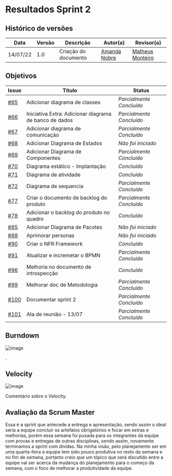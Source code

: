 # Resultados Sprint 2

## Histórico de versões

| Data     | Versão | Descrição            | Autor(a)                                     | Revisor(a)                                                |
| -------- | ------ | -------------------- | -------------------------------------------- | --------------------------------------------------------- |
| 14/07/22 | 1.0    | Criação do documento | [Amanda Nobre](https://github.com/AmandaNbr) | [Matheus Monteiro](https://github.com/matheusyanmonteiro) |

## Objetivos

| Issue                                                                     | Título                                                 | Status                   |
| ------------------------------------------------------------------------- | ------------------------------------------------------ | ------------------------ |
| [#65](https://github.com/UnBArqDsw2022-1/2022.1_G4_FluxoAgil/issues/65)   | Adicionar diagrama de classes                          | _Parcialmente Concluído_ |
| [#66](https://github.com/UnBArqDsw2022-1/2022.1_G4_FluxoAgil/issues/66)   | Iniciativa Extra: Adicionar diagrama de banco de dados | _Parcialmente Concluído_ |
| [#67](https://github.com/UnBArqDsw2022-1/2022.1_G4_FluxoAgil/issues/67)   | Adicionar diagrama de comunicação                      | _Parcialmente Concluído_ |
| [#68](https://github.com/UnBArqDsw2022-1/2022.1_G4_FluxoAgil/issues/68)   | Adicionar Diagrama de Estados                          | _Não foi iniciado_       |
| [#69](https://github.com/UnBArqDsw2022-1/2022.1_G4_FluxoAgil/issues/69)   | Adicionar Diagrama de Componentes                      | _Parcialmente Concluído_ |
| [#70](https://github.com/UnBArqDsw2022-1/2022.1_G4_FluxoAgil/issues/70)   | Diagrama estático - Implantação                        | _Concluído_              |
| [#71](https://github.com/UnBArqDsw2022-1/2022.1_G4_FluxoAgil/issues/71)   | Diagrama de atividade                                  | _Concluído_              |
| [#72](https://github.com/UnBArqDsw2022-1/2022.1_G4_FluxoAgil/issues/72)   | Diagrama de sequencia                                  | _Parcialmente Concluído_ |
| [#77](https://github.com/UnBArqDsw2022-1/2022.1_G4_FluxoAgil/issues/77)   | Criar o documento de backlog do produto                | _Parcialmente Concluído_ |
| [#78](https://github.com/UnBArqDsw2022-1/2022.1_G4_FluxoAgil/issues/78)   | Adicionar o backlog do produto no quadro               | _Concluído_              |
| [#85](https://github.com/UnBArqDsw2022-1/2022.1_G4_FluxoAgil/issues/85)   | Adicionar Diagrama de Pacotes                          | _Não foi iniciado_       |
| [#88](https://github.com/UnBArqDsw2022-1/2022.1_G4_FluxoAgil/issues/88)   | Aprimorar personas                                     | _Não foi iniciado_       |
| [#90](https://github.com/UnBArqDsw2022-1/2022.1_G4_FluxoAgil/issues/90)   | Criar o NFR Framework                                  | _Concluído_              |
| [#91](https://github.com/UnBArqDsw2022-1/2022.1_G4_FluxoAgil/issues/91)   | Atualizar e incremetar o BPMN                          | _Parcialmente Concluído_ |
| [#96](https://github.com/UnBArqDsw2022-1/2022.1_G4_FluxoAgil/issues/96)   | Melhoria no documento de introspecção                  | _Concluído_              |
| [#99](https://github.com/UnBArqDsw2022-1/2022.1_G4_FluxoAgil/issues/99)   | Melhorar doc de Metodologia                            | _Parcialmente Concluído_ |
| [#100](https://github.com/UnBArqDsw2022-1/2022.1_G4_FluxoAgil/issues/100) | Documentar sprint 2                                    | _Parcialmente Concluído_ |
| [#101](https://github.com/UnBArqDsw2022-1/2022.1_G4_FluxoAgil/issues/101) | Ata de reunião - 13/07                                 | _Parcialmente Concluído_ |

<!-- ## Quadro de conhecimentos

![image](link)

## Squad Health Check

![image](link) -->

## Burndown

![image](https://user-images.githubusercontent.com/44625056/179085643-3e88c87d-2668-4916-b52f-df0acc71d99d.png)

.

## Velocity 

![image](https://user-images.githubusercontent.com/44625056/179085529-7c73ad08-1eef-421f-b8c7-cf7f1e1b624f.png)

Comentário sobre o Velocity.

## Avaliação da Scrum Master

Essa é a sprint que antecede a entrega e apresentação, sendo assim o ideal seria a equipe concluir os artefatos obrigatórios e focar em extras e melhorias, porém essa semana foi puxada para os integrantes da equipe com provas e entregas de outras disciplinas, sendo assim, novamente terminamos a sprint com dividas. Na minha visão, pelo planejamento ser em uma quarta-feira a equipe tem sido pouco produtiva no resto da semana e no fim de semana, portanto creio que um tópico que será discutido entre a equipe vai ser acerca da mudança do planejamento para o começo da semana, com o foco de melhorar a produtividade da equipe.  
